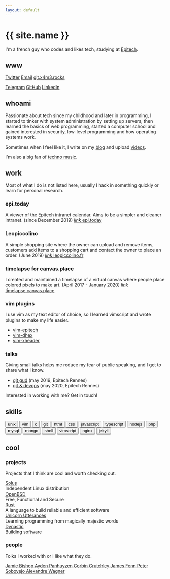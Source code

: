 ```yaml
---
layout: default
---
```


# {{ site.name }}

I'm a french guy who codes and likes tech, studying at [Epitech](http://rennes.epitech.eu).

## www

[Twitter](https://twitter.com/philippeloctaux) [Email](/email) [git.x4m3.rocks](https://git.x4m3.rocks/x4m3)

[Telegram](https://t.me/philippeloctaux) [GitHub](https://github.com/x4m3) [LinkedIn](https://linkedin.com/in/philippeloctaux)

## whoami

Passionate about tech since my childhood and later in programming, I started to tinker with system administration by setting up servers, then learned the basics of web programming, started a computer school and gained interested in security, low-level programming and how operating systems work.

Sometimes when I feel like it, I write on my [blog](https://blog.x4m3.rocks) and upload [videos](https://youtube.com/philippeloctaux).

I'm also a big fan of [techno music](https://soundcloud.com/ploct4ux/likes).

## work

Most of what I do is not listed here, usually I hack in something quickly or learn for personal research.

### epi.today
A viewer of the Epitech intranet calendar. Aims to be a simpler and cleaner intranet. (since December 2019)
<a class="link" href="https://epi.today">
	<i class="link__img material-icons">link</i>
	<span class="link__title">epi.today</span>
</a>

### Leopiccolino
A simple shopping site where the owner can upload and remove items, customers add items to a shopping cart and contact the owner to place an order. (June 2019)
<a class="link" href="https://leopiccolino.fr">
	<i class="link__img material-icons">link</i>
	<span class="link__title">leopiccolino.fr</span>
</a>

### timelapse for canvas.place
I created and maintained a timelapse of a virtual canvas where people place colored pixels to make art. (April 2017 - January 2020)
<a class="link" href="https://timelapse.canvas.place">
	<i class="link__img material-icons">link</i>
	<span class="link__title">timelapse.canvas.place</span>
</a>

### vim plugins
I use vim as my text editor of choice, so I learned vimscript and wrote plugins to make my life easier.

 - [vim-epitech](https://github.com/x4m3/vim-epitech)
 - [vim-dhex](https://github.com/x4m3/vim-dhex)
 - [vim-xheader](https://github.com/x4m3/vim-xheader)

### talks
Giving small talks helps me reduce my fear of public speaking, and I get to share what I know.

- [git gud](https://x4m3.rocks/talks/git-tek.pdf) (may 2019, Epitech Rennes)
- [git & devops](https://x4m3.rocks/talks/git-devops.pdf) (may 2020, Epitech Rennes)

Interested in working with me? Get in touch!

## skills

<button class="button">unix</button>
<button class="button">vim</button>
<button class="button">c</button>
<button class="button">git</button>
<button class="button">html</button>
<button class="button">css</button>
<button class="button">javascript</button>
<button class="button">typescript</button>
<button class="button">nodejs</button>
<button class="button">php</button>
<button class="button">mysql</button>
<button class="button">mongo</button>
<button class="button">shell</button>
<button class="button">vimscript</button>
<button class="button">nginx</button>
<button class="button">jekyll</button>

## cool

### projects

Projects that I think are cool and worth checking out.

<div class="layout--grid">
    <div class="item item--box" onclick="location.href = 'https://getsol.us';">
        <a class="item__title" href="https://getsol.us">Solus</a>
        <br>
        <span>Independent Linux distribution</span>
    </div>
    <div class="item item--box" onclick="location.href = 'https://openbsd.org';">
        <a class="item__title" href="https://openbsd.org">OpenBSD</a>
        <br>
        <span>Free, Functional and Secure</span>
    </div>
    <div class="item item--box" onclick="location.href = 'https://rust-lang.org';">
        <a class="item__title" href="https://rust-lang.org">Rust</a>
        <br>
        <span>A language to build reliable and efficient software</span>
    </div>
    <div class="item item--box" onclick="location.href = 'https://unicorn-utterances.com';">
        <a class="item__title" href="https://unicorn-utterances.com">Unicorn Utterances</a>
        <br>
        <span>Learning programming from magically majestic words</span>
    </div>
    <div class="item item--box" onclick="location.href = 'https://dynastic.co';">
        <a class="item__title" href="https://dynastic.co">Dynastic</a>
        <br>
        <span>Building software</span>
    </div>
</div>

### people

Folks I worked with or I like what they do.

<div class="layout--grid">
    <a class="item item--box link" href="https://twitter.com/jamiebishop123">
        <span class="link__title">Jamie Bishop</span>
    </a>
    <a class="item item--box link" href="https://ayden.dev">
        <span class="link__title">Ayden Panhuyzen</span>
    </a>
    <a class="item item--box link" href="https://crutchcorn.dev">
        <span class="link__title">Corbin Crutchley</span>
    </a>
    <a class="item item--box link" href="https://jfenn.me">
        <span class="link__title">James Fenn</span>
    </a>
    <a class="item item--box link" href="https://petersoboyejo.com">
        <span class="link__title">Peter Soboyejo</span>
    </a>
    <a class="item item--box link" href="https://github.com/wagnerwave">
        <span class="link__title">Alexandre Wagner</span>
    </a>
</div>
